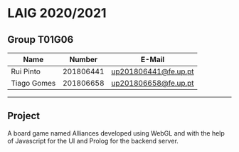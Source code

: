 # LAIG 2020/2021

## Group T01G06
| Name             | Number    | E-Mail               |
| ---------------- | --------- | ------------------   |
| Rui Pinto        | 201806441 | up201806441@fe.up.pt |                |
| Tiago Gomes      | 201806658 | up201806658@fe.up.pt |                  |

----

## Project

A board game named Alliances developed using WebGL and with the help of Javascript for the UI and Prolog for the backend server.
